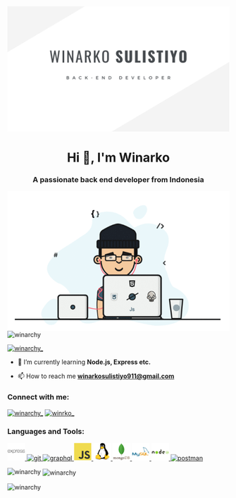 ![MasterHead](https://github.com/winarchy/winarchy/blob/main/Winarko%20Sulistiyo.png)
<h1 align="center">Hi 👋, I'm Winarko</h1>
<h3 align="center">A passionate back end developer from Indonesia</h3>
<img align="left" alt="Coding" width="600" src="https://github.com/winarchy/winarchy/blob/main/68747470733a2f2f6d69726f2e6d656469756d2e636f6d2f6d61782f313336302f302a37513379765349765f7430696f4a2d5a2e676966.gif">

<p align="left"> <img src="https://komarev.com/ghpvc/?username=winarchy&label=Profile%20views&color=0e75b6&style=flat" alt="winarchy" /> </p>

<p align="left"> <a href="https://twitter.com/winarchy_" target="blank"><img src="https://img.shields.io/twitter/follow/winarchy_?logo=twitter&style=for-the-badge" alt="winarchy_" /></a> </p>

- 🌱 I’m currently learning **Node.js, Express etc.**

- 📫 How to reach me **winarkosulistiyo911@gmail.com**

<h3 align="left">Connect with me:</h3>
<p align="left">
<a href="https://twitter.com/winarchy_" target="blank"><img align="center" src="https://raw.githubusercontent.com/rahuldkjain/github-profile-readme-generator/master/src/images/icons/Social/twitter.svg" alt="winarchy_" height="30" width="40" /></a>
<a href="https://instagram.com/winrko_" target="blank"><img align="center" src="https://raw.githubusercontent.com/rahuldkjain/github-profile-readme-generator/master/src/images/icons/Social/instagram.svg" alt="winrko_" height="30" width="40" /></a>
</p>

<h3 align="left">Languages and Tools:</h3>
<p align="left"> <a href="https://expressjs.com" target="_blank" rel="noreferrer"> <img src="https://raw.githubusercontent.com/devicons/devicon/master/icons/express/express-original-wordmark.svg" alt="express" width="40" height="40"/> </a> <a href="https://git-scm.com/" target="_blank" rel="noreferrer"> <img src="https://www.vectorlogo.zone/logos/git-scm/git-scm-icon.svg" alt="git" width="40" height="40"/> </a> <a href="https://graphql.org" target="_blank" rel="noreferrer"> <img src="https://www.vectorlogo.zone/logos/graphql/graphql-icon.svg" alt="graphql" width="40" height="40"/> </a> <a href="https://developer.mozilla.org/en-US/docs/Web/JavaScript" target="_blank" rel="noreferrer"> <img src="https://raw.githubusercontent.com/devicons/devicon/master/icons/javascript/javascript-original.svg" alt="javascript" width="40" height="40"/> </a> <a href="https://www.linux.org/" target="_blank" rel="noreferrer"> <img src="https://raw.githubusercontent.com/devicons/devicon/master/icons/linux/linux-original.svg" alt="linux" width="40" height="40"/> </a> <a href="https://www.mongodb.com/" target="_blank" rel="noreferrer"> <img src="https://raw.githubusercontent.com/devicons/devicon/master/icons/mongodb/mongodb-original-wordmark.svg" alt="mongodb" width="40" height="40"/> </a> <a href="https://www.mysql.com/" target="_blank" rel="noreferrer"> <img src="https://raw.githubusercontent.com/devicons/devicon/master/icons/mysql/mysql-original-wordmark.svg" alt="mysql" width="40" height="40"/> </a> <a href="https://nodejs.org" target="_blank" rel="noreferrer"> <img src="https://raw.githubusercontent.com/devicons/devicon/master/icons/nodejs/nodejs-original-wordmark.svg" alt="nodejs" width="40" height="40"/> </a> <a href="https://postman.com" target="_blank" rel="noreferrer"> <img src="https://www.vectorlogo.zone/logos/getpostman/getpostman-icon.svg" alt="postman" width="40" height="40"/> </a> </p>

<p><img align="left" src="https://github-readme-stats.vercel.app/api/top-langs?username=winarchy&show_icons=true&locale=en&layout=compact" alt="winarchy" /></p>

<p>&nbsp;<img align="center" src="https://github-readme-stats.vercel.app/api?username=winarchy&show_icons=true&locale=en" alt="winarchy" /></p>

<p><img align="center" src="https://github-readme-streak-stats.herokuapp.com/?user=winarchy&" alt="winarchy" /></p>

